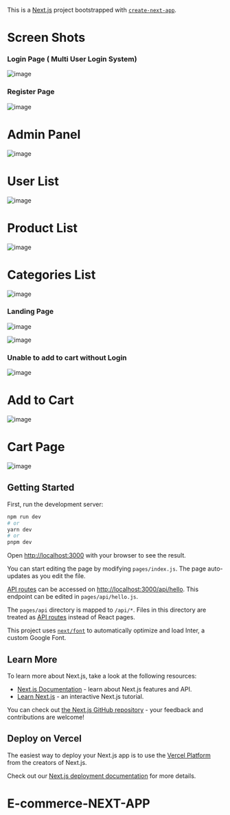 This is a [Next.js](https://nextjs.org/) project bootstrapped with [`create-next-app`](https://github.com/vercel/next.js/tree/canary/packages/create-next-app).

# Screen Shots

### Login Page ( Multi User Login System)
![image](https://user-images.githubusercontent.com/90745903/219389777-94fabe66-1d22-490f-b71a-365f64e91d13.png)

### Register Page
![image](https://user-images.githubusercontent.com/90745903/219389817-5491bfac-b17f-4954-a92a-51c5c1d6b029.png)

# Admin Panel

![image](https://user-images.githubusercontent.com/90745903/219390994-b41355cf-fa34-44c0-89b3-4e48dbaf0efb.png)

# User List
![image](https://user-images.githubusercontent.com/90745903/219391048-769c79d1-338f-45d4-a65c-01194b94615a.png)

# Product List
![image](https://user-images.githubusercontent.com/90745903/219391135-b4d08bd0-cc49-4556-b31e-528445ca8315.png)

# Categories List
![image](https://user-images.githubusercontent.com/90745903/219391235-bcaff092-7a79-4e73-a6d9-b2d5c7befe8a.png)





### Landing Page

![image](https://user-images.githubusercontent.com/90745903/219389594-04074cfb-322c-4364-9ff6-d654d920d01f.png)

![image](https://user-images.githubusercontent.com/90745903/219389700-4a00d60a-8f96-45c7-af9a-b36c6eaa8068.png)

### Unable to add to cart without Login 
![image](https://user-images.githubusercontent.com/90745903/219389887-2838fc49-69b4-40b2-9f2f-76e82f3d80a1.png)

# Add to Cart
![image](https://user-images.githubusercontent.com/90745903/219390483-6d11edc9-e3aa-408d-9f47-d6771be69718.png)


# Cart Page
![image](https://user-images.githubusercontent.com/90745903/219390405-e287f6ac-e776-400f-ade2-704d2af40ae6.png)




## Getting Started

First, run the development server:

```bash
npm run dev
# or
yarn dev
# or
pnpm dev
```

Open [http://localhost:3000](http://localhost:3000) with your browser to see the result.

You can start editing the page by modifying `pages/index.js`. The page auto-updates as you edit the file.

[API routes](https://nextjs.org/docs/api-routes/introduction) can be accessed on [http://localhost:3000/api/hello](http://localhost:3000/api/hello). This endpoint can be edited in `pages/api/hello.js`.

The `pages/api` directory is mapped to `/api/*`. Files in this directory are treated as [API routes](https://nextjs.org/docs/api-routes/introduction) instead of React pages.

This project uses [`next/font`](https://nextjs.org/docs/basic-features/font-optimization) to automatically optimize and load Inter, a custom Google Font.

## Learn More

To learn more about Next.js, take a look at the following resources:

- [Next.js Documentation](https://nextjs.org/docs) - learn about Next.js features and API.
- [Learn Next.js](https://nextjs.org/learn) - an interactive Next.js tutorial.

You can check out [the Next.js GitHub repository](https://github.com/vercel/next.js/) - your feedback and contributions are welcome!

## Deploy on Vercel

The easiest way to deploy your Next.js app is to use the [Vercel Platform](https://vercel.com/new?utm_medium=default-template&filter=next.js&utm_source=create-next-app&utm_campaign=create-next-app-readme) from the creators of Next.js.

Check out our [Next.js deployment documentation](https://nextjs.org/docs/deployment) for more details.
# E-commerce-NEXT-APP
